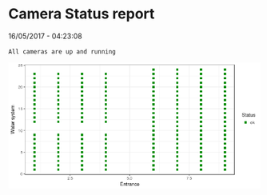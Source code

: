 Camera Status report
================
16/05/2017 - 04:23:08

    All cameras are up and running

![](camreport_files/figure-markdown_github/unnamed-chunk-2-1.png)
